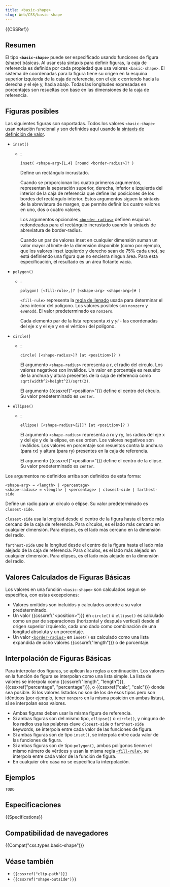 ```yaml
---
title: <basic-shape>
slug: Web/CSS/basic-shape
---
```


{{CSSRef}}

## Resumen

El tipo **`<basic-shape>`** puede ser especificado usando funciones de figura (shape) básicas. Al usar esta sintaxis para definir figuras, la caja de referencia es definida por cada propiedad que usa valores `<basic-shape>`. El sistema de coordenadas para la figura tiene su origen en la esquina superior izquierda de la caja de referencia, con el eje x corriendo hacia la derecha y el eje y, hacia abajo. Todas las longitudes expresadas en porcentajes son resueltas con base en las dimensiones de la caja de referencia.

## Figuras posibles

Las siguientes figuras son soportadas. Todos los valores `<basic-shape>` usan notación funcional y son definidos aquí usando la [sintaxis de definición de valor](/es/docs/Web/CSS/Sintaxis_definición_de_valor).

- `inset()`

  - : &#x20;

    ```
    inset( <shape-arg>{1,4} [round <border-radius>]? )
    ```

    Define un rectángulo incrustado.

    Cuando se proporcionan los cuatro primeros argumentos, representan la separación superior, derecha, inferior e izquierda del interior de la caja de referencia que define las posiciones de los bordes del rectángulo interior. Estos argumentos siguen la sintaxis de la abreviatura de margen, que permite definir los cuatro valores en uno, dos o cuatro valores.

    Los argumentos opcionales [`<border-radius>`](/es/docs/Web/CSS/border-radius) definen esquinas redondeadas para el rectángulo incrustado usando la sintaxis de abreviatura de border-radius.

    Cuando un par de valores inset en cualquier dimensión suman un valor mayor al límite de la dimensión disponible (como por ejemplo, que los valores inset izquierdo y derecho sean de 75% cada uno), se está definiendo una figura que no encierra ningun área. Para esta especificación, el resultado es un área flotante vacía.

- `polygon()`

  - : &#x20;

    ```
    polygon( [<fill-rule>,]? [<shape-arg> <shape-arg>]# )
    ```

    `<fill-rule>` representa la [regla de llenado](/es/docs/Web/SVG/Attribute/fill-rule) usada para determinar el área interior del polígono. Los valores posibles son `nonzero` y `evenodd`. El valor predeterminado es `nonzero`.

    Cada elemento par de la lista representa _xi_ y _yi_ - las coordenadas del eje x y el eje y en el vértice _i_ del polígono.

- `circle(`)

  - : &#x20;

    ```
    circle( [<shape-radius>]? [at <position>]? )
    ```

    El argumento `<shape-radius>` representa a _r_, el radio del círculo. Los valores negativos son inválidos. Un valor en porcentaje es resuelto de la anchura y altura presentes de la caja de referencia como `sqrt(width^2+height^2)/sqrt(2)`.

    El argumento {{cssxref("&lt;position&gt;")}} define el centro del círculo. Su valor predeterminado es `center`.

- `ellipse()`

  - : &#x20;

    ```
    ellipse( [<shape-radius>{2}]? [at <position>]? )
    ```

    El argumento `<shape-radius>` representa a rx y ry, los radios del eje x y del eje y de la elipse, en ese orden. Los valores negativos son inválidos. Los valores en porcentaje son resueltos contra la anchura (para rx) y altura (para ry) presentes en la caja de referencia.

    El argumento {{cssxref("&lt;position&gt;")}} define el centro de la elipse. Su valor predeterminado es `center`.

Los argumentos no definidos arriba son definidos de esta forma:

```
<shape-arg> = <length> | <percentage>
<shape-radius> = <length> | <percentage> | closest-side | farthest-side
```

Define un radio para un círculo o elipse. Su valor predeterminado es `closest-side`.

`closest-side` usa la longitud desde el centro de la figura hasta el borde más cercano de la caja de referencia. Para círculos, es el lado más cercano en cualquier dimensión. Para elipses, es el lado más cercano en la dimensión del radio.

`farthest-side` use la longitud desde el centro de la figura hasta el lado más alejado de la caja de referencia. Para círculos, es el lado más alejado en cualquier dimensión. Para elipses, es el lado más alejado en la dimensión del radio.

## Valores Calculados de Figuras Básicas

Los valores en una función `<basic-shape>` son calculados segun se especifica, con estas excepciones:

- Valores omitidos son incluidos y calculados acorde a su valor predeterminado.
- Un valor {{cssxref("&lt;position&gt;")}} en `circle()` o `ellipse()` es calculado como un par de separaciones (horizontal y después vertical) desde el origen superior izquierdo, cada uno dado como combinación de una longitud absoluta y un porcentaje.
- Un valor [`<border-radius>`](/es/docs/Web/CSS/border-radius) en `inset()` es calculado como una lista expandida de ocho valores {{cssxref("length")}} o de porcentaje.

## Interpolación de Figuras Básicas

Para interpolar dos figuras, se aplican las reglas a continuación. Los valores en la función de figura se interpolan como una lista simple. La lista de valores se interpola como {{cssxref("length", "length")}}, {{cssxref("percentage", "percentage")}}, o {{cssxref("calc", "calc")}} donde sea posible. Si los valores listados no son de los de esos tipos pero son idénticos (por ejemplo, tener `nonzero` en la misma posición en ambas listas), sí se interpolan esos valores.

- Ambas figuras deben usar la misma figura de referencia.
- Si ambas figuras son del mismo tipo, `ellipse()` o `circle()`, y ninguno de los radios usa las palabras clave `closest-side` o `farthest-side` keywords, se interpola entre cada valor de las funciones de figura.
- Si ambas figuras son de tipo `inset()`, se interpola entre cada valor de las funciones de figura.
- Si ambas figuras son de tipo `polygon()`, ambos polígonos tienen el mismo número de vértices y usan la misma regla [`<fill-rule>`](/es/docs/Web/SVG/Attribute/fill-rule), se interpola entre cada valor de la función de figura.
- En cualquier otro casa no se especifica la interpolación.

## Ejemplos

```
TODO
```

## Especificaciones

{{Specifications}}

## Compatibilidad de navegadores

{{Compat("css.types.basic-shape")}}

## Véase también

- `{{cssxref("clip-path")}}`
- `{{cssxref("shape-outside")}}`
